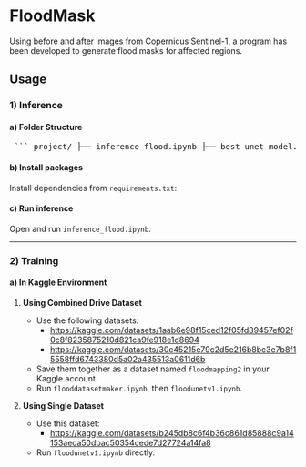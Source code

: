 # FloodMask

Using before and after images from Copernicus Sentinel-1, a program has been developed to generate flood masks for affected regions.

## Usage

### 1) Inference

#### a) Folder Structure

<pre lang="text"> ``` project/ ├── inference_flood.ipynb ├── best_unet_model.keras ├── images/ │ ├── test_before/ │ │ ├── img1.png │ │ └── img2.png │ └── test_after/ │ ├── img1.png │ └── img2.png └── predicted_masks/ ``` </pre>


#### b) Install packages

Install dependencies from `requirements.txt`:


#### c) Run inference

Open and run `inference_flood.ipynb`.

---

### 2) Training

#### a) In Kaggle Environment

1. **Using Combined Drive Dataset**  
   - Use the following datasets:  
     - https://kaggle.com/datasets/1aab6e98f15ced12f05fd89457ef02f0c8f8235875210d821ca9fe918e1d8694  
     - https://kaggle.com/datasets/30c45215e79c2d5e216b8bc3e7b8f15558ffd6743380d5a02a435513a0611d6b  
   - Save them together as a dataset named `floodmapping2` in your Kaggle account.  
   - Run `flooddatasetmaker.ipynb`, then `floodunetv1.ipynb`.

2. **Using Single Dataset**  
   - Use this dataset:  
     - https://kaggle.com/datasets/b245db8c6f4b36c861d85888c9a14153aeca50dbac50354cede7d27724a14fa8  
   - Run `floodunetv1.ipynb` directly.

		
		
